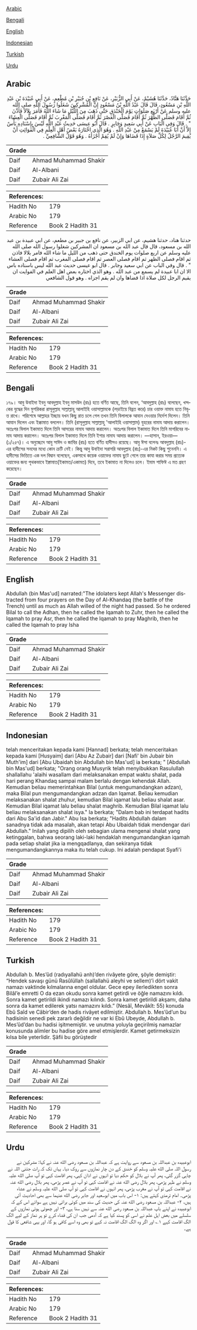 [Arabic](#arabic)

[Bengali](#bengali)

[English](#english)

[Indonesian](#indonesian)

[Turkish](#turkish)

[Urdu](#urdu)

## Arabic


<div dir="rtl" lang="ar" style={{fontSize:'larger',backgroundColor:'#f8f9fa',padding:20}}>
حَدَّثَنَا هَنَّادٌ، حَدَّثَنَا هُشَيْمٌ، عَنْ أَبِي الزُّبَيْرِ، عَنْ نَافِعِ بْنِ جُبَيْرِ بْنِ مُطْعِمٍ، عَنْ أَبِي عُبَيْدَةَ بْنِ عَبْدِ اللَّهِ بْنِ مَسْعُودٍ، قَالَ قَالَ عَبْدُ اللَّهِ بْنُ مَسْعُودٍ إِنَّ الْمُشْرِكِينَ شَغَلُوا رَسُولَ اللَّهِ صلى الله عليه وسلم عَنْ أَرْبَعِ صَلَوَاتٍ يَوْمَ الْخَنْدَقِ حَتَّى ذَهَبَ مِنَ اللَّيْلِ مَا شَاءَ اللَّهُ فَأَمَرَ بِلاَلاً فَأَذَّنَ ثُمَّ أَقَامَ فَصَلَّى الظُّهْرَ ثُمَّ أَقَامَ فَصَلَّى الْعَصْرَ ثُمَّ أَقَامَ فَصَلَّى الْمَغْرِبَ ثُمَّ أَقَامَ فَصَلَّى الْعِشَاءَ ‏"‏ ‏.‏ قَالَ وَفِي الْبَابِ عَنْ أَبِي سَعِيدٍ وَجَابِرٍ ‏.‏ قَالَ أَبُو عِيسَى حَدِيثُ عَبْدِ اللَّهِ لَيْسَ بِإِسْنَادِهِ بَأْسٌ إِلاَّ أَنَّ أَبَا عُبَيْدَةَ لَمْ يَسْمَعْ مِنْ عَبْدِ اللَّهِ ‏.‏ وَهُوَ الَّذِي اخْتَارَهُ بَعْضُ أَهْلِ الْعِلْمِ فِي الْفَوَائِتِ أَنْ يُقِيمَ الرَّجُلُ لِكُلِّ صَلاَةٍ إِذَا قَضَاهَا وَإِنْ لَمْ يُقِمْ أَجْزَأَهُ ‏.‏ وَهُوَ قَوْلُ الشَّافِعِيِّ ‏.‏
</div>
<div style={{backgroundColor:'#f8f9fa',padding:20, marginBottom: 10}}><table> <thead> <tr> <th>Grade</th> <th></th> </tr> </thead> <tbody> <tr><td>Daif</td><td>Ahmad Muhammad Shakir</td></tr><tr><td>Daif</td><td>Al-Albani</td></tr><tr><td>Daif</td><td>Zubair Ali Zai</td></tr></tbody></table><table> <thead> <tr> <th>References:</th> <th></th> </tr> </thead> <tbody><tr><td>Hadith No</td><td>179</td></tr><tr><td>Arabic No</td><td>179</td></tr><tr><td>Reference</td><td>Book 2 Hadith 31</td></tr></tbody></table></div>


<div dir="rtl" lang="ar" style={{fontSize:'larger',backgroundColor:'#f8f9fa',padding:20}}>
حدثنا هناد، حدثنا هشيم، عن ابي الزبير، عن نافع بن جبير بن مطعم، عن ابي عبيدة بن عبد الله بن مسعود، قال قال عبد الله بن مسعود ان المشركين شغلوا رسول الله صلى الله عليه وسلم عن اربع صلوات يوم الخندق حتى ذهب من الليل ما شاء الله فامر بلالا فاذن ثم اقام فصلى الظهر ثم اقام فصلى العصر ثم اقام فصلى المغرب ثم اقام فصلى العشاء " . قال وفي الباب عن ابي سعيد وجابر . قال ابو عيسى حديث عبد الله ليس باسناده باس الا ان ابا عبيدة لم يسمع من عبد الله . وهو الذي اختاره بعض اهل العلم في الفوايت ان يقيم الرجل لكل صلاة اذا قضاها وان لم يقم اجزاه . وهو قول الشافعي
</div>
<div style={{backgroundColor:'#f8f9fa',padding:20, marginBottom: 10}}><table> <thead> <tr> <th>Grade</th> <th></th> </tr> </thead> <tbody> <tr><td>Daif</td><td>Ahmad Muhammad Shakir</td></tr><tr><td>Daif</td><td>Al-Albani</td></tr><tr><td>Daif</td><td>Zubair Ali Zai</td></tr></tbody></table><table> <thead> <tr> <th>References:</th> <th></th> </tr> </thead> <tbody><tr><td>Hadith No</td><td>179</td></tr><tr><td>Arabic No</td><td>179</td></tr><tr><td>Reference</td><td>Book 2 Hadith 31</td></tr></tbody></table></div>

## Bengali


<div dir="ltr" lang="bn" style={{fontSize:'larger',backgroundColor:'#f8f9fa',padding:20}}>
১৭৯। আবু উবাইদা ইবনু আবদুল্লাহ ইবনু মাসউদ (রাঃ) হতে বর্ণিত আছে, তিনি বলেন, ‘আবদুল্লাহ (রাঃ) বলেছেন, খন্দকের যুদ্ধের দিন মুশরিকরা রাসূলুল্লাহ সাল্লাল্লাহু আলাইহি ওয়াসাল্লামকে (লড়াইয়ে বিব্রত করে) চার ওয়াক্ত নামায হতে নিবৃত্ত রাখে। পরিশেষে আল্লাহর ইচ্ছায় যখন কিছু রাত চলে গেল তখন তিনি বিলালকে আযান দেওয়ার নির্দেশ দিলেন। তিনি আযান দিলেন এবং ইক্কামাত বললেন। তিনি (রাসূলুল্লাহ সাল্লাল্লাহু 'আলাইহি ওয়াসাল্লাম) যুহরের নামায আদায় করালেন। অতঃপর বিলাল ইকামাত দিলে তিনি আসরের নামায আদায় করালেন। অতঃপর বিলাল ইকামাত দিলে তিনি মাগরিবের নামায আদায় করালেন। অতঃপর বিলাল ইকামাত দিলে তিনি ইশার নামায আদায় করালেন। —হাসান, ইরওয়া— (১/২৫৭)। এ অনুচ্ছেদে আবু সাঈদ ও জাবির (রাঃ) হতে বর্ণিত হাদীসও রয়েছে। আবু ঈসা বলেনঃ আবদুল্লাহ (রাঃ)-এর হাদীসের সনদের মধ্যে কোন ক্রটি নেই। কিন্তু আবু উবাইদা সরাসরি আবদুল্লাহ (রাঃ)-এর নিকট কিছু শুনেননি। এ হাদীসের ভিত্তিতে এক দল বিদ্বান বলেছেন, একসাথে কয়েক ওয়াক্তের নামায ছুটে গেলে তার কাযা করার সময় প্রত্যেক ওয়াক্তের জন্য পৃথকভাবে ইক্বামাত(ইকামত/একামত) দিবে, তবে ইকামাত না দিলেও চলে। ইমাম শাফিঈ এ মত গ্রহণ করেছেন।
</div>
<div style={{backgroundColor:'#f8f9fa',padding:20, marginBottom: 10}}><table> <thead> <tr> <th>Grade</th> <th></th> </tr> </thead> <tbody> <tr><td>Daif</td><td>Ahmad Muhammad Shakir</td></tr><tr><td>Daif</td><td>Al-Albani</td></tr><tr><td>Daif</td><td>Zubair Ali Zai</td></tr></tbody></table><table> <thead> <tr> <th>References:</th> <th></th> </tr> </thead> <tbody><tr><td>Hadith No</td><td>179</td></tr><tr><td>Arabic No</td><td>179</td></tr><tr><td>Reference</td><td>Book 2 Hadith 31</td></tr></tbody></table></div>

## English


<div dir="ltr" lang="en" style={{fontSize:'larger',backgroundColor:'#f8f9fa',padding:20}}>
Abdullah (bin Mas'ud] narrated:"The idolaters kept Allah's Messenger distracted from four prayers on the Day of Al-Khandaq (the battle of the Trench) until as much as Allah willed of the night had passed. So he ordered Bilal to call the Adhan, then he called the Iqamah to Zuhr, then he called the Iqamah to pray Asr, then he called the Iqamah to pray Maghrib, then he called the Iqamah to pray Isha
</div>
<div style={{backgroundColor:'#f8f9fa',padding:20, marginBottom: 10}}><table> <thead> <tr> <th>Grade</th> <th></th> </tr> </thead> <tbody> <tr><td>Daif</td><td>Ahmad Muhammad Shakir</td></tr><tr><td>Daif</td><td>Al-Albani</td></tr><tr><td>Daif</td><td>Zubair Ali Zai</td></tr></tbody></table><table> <thead> <tr> <th>References:</th> <th></th> </tr> </thead> <tbody><tr><td>Hadith No</td><td>179</td></tr><tr><td>Arabic No</td><td>179</td></tr><tr><td>Reference</td><td>Book 2 Hadith 31</td></tr></tbody></table></div>

## Indonesian


<div dir="ltr" lang="id" style={{fontSize:'larger',backgroundColor:'#f8f9fa',padding:20}}>
telah menceritakan kepada kami [Hannad] berkata; telah menceritakan kepada kami [Husyaim] dari [Abu Az Zubair] dari [Nafi' bin Jubair bin Muth'im] dari [Abu Ubaidah bin Abdullah bin Mas'ud] ia berkata; " [Abdullah bin Mas'ud] berkata; "Orang orang Musyrik telah menyibukkan Rasulullah shallallahu 'alaihi wasallam dari melaksanakan empat waktu shalat, pada hari perang Khandaq sampai malam berlalu dengan kehendak Allah. Kemudian beliau memerintahkan Bilal (untuk mengumandangkan adzan), maka Bilal pun mengumandangkan adzan dan Iqamat. Beliau kemudian melaksanakan shalat zhuhur, kemudian Bilal iqamat lalu beliau shalat asar. Kemudian Bilal iqamat lalu beliau shalat maghrib. Kemudian Bilal iqamat lalu beliau melaksanakan shalat isya." Ia berkata; "Dalam bab ini terdapat hadits dari Abu Sa'id dan Jabir." Abu Isa berkata; "Hadits Abdullah dalam sanadnya tidak ada masalah, akan tetapi Abu Ubaidah tidak mendengar dari Abdullah." Inilah yang dipilih oleh sebagian ulama mengenai shalat yang ketinggalan, bahwa seorang laki-laki hendaklah mengumandangkan iqamah pada setiap shalat jika ia mengqadlanya, dan sekiranya tidak mengumandangkannya maka itu telah cukup. Ini adalah pendapat Syafi'i
</div>
<div style={{backgroundColor:'#f8f9fa',padding:20, marginBottom: 10}}><table> <thead> <tr> <th>Grade</th> <th></th> </tr> </thead> <tbody> <tr><td>Daif</td><td>Ahmad Muhammad Shakir</td></tr><tr><td>Daif</td><td>Al-Albani</td></tr><tr><td>Daif</td><td>Zubair Ali Zai</td></tr></tbody></table><table> <thead> <tr> <th>References:</th> <th></th> </tr> </thead> <tbody><tr><td>Hadith No</td><td>179</td></tr><tr><td>Arabic No</td><td>179</td></tr><tr><td>Reference</td><td>Book 2 Hadith 31</td></tr></tbody></table></div>

## Turkish


<div dir="ltr" lang="tr" style={{fontSize:'larger',backgroundColor:'#f8f9fa',padding:20}}>
Abdullah b. Mes’ûd (radıyallahü anh)’den rivâyete göre, şöyle demiştir: “Hendek savaşı günü Rasûlüllah (sallallahü aleyhi ve sellem)’i dört vakit namazı vaktinde kılmalarına engel oldular. Gece epey ilerledikten sonra Bilâl’e emretti O da ezan okudu sonra kamet getirdi ve öğle namazını kıldı. Sonra kamet getirildi ikindi namazı kılındı. Sonra kamet getirildi akşamı, daha sonra da kamet edilerek yatsı namazını kıldı.” (Nesâî, Mevâkît: 55) konuda Ebû Saîd ve Câbir’den de hadis rivâyet edilmiştir. Abdullah b. Mes’ûd’un bu hadisinin senedi pek zararlı değildir ne var ki Ebû Ubeyde, Abdullah b. Mes’ûd’dan bu hadisi işitmemiştir. ve unutma yoluyla geçirilmiş namazlar konusunda alimler bu hadise göre amel etmişlerdir. Kamet getirmeksizin kılsa bile yeterlidir. Şâfii bu görüştedir
</div>
<div style={{backgroundColor:'#f8f9fa',padding:20, marginBottom: 10}}><table> <thead> <tr> <th>Grade</th> <th></th> </tr> </thead> <tbody> <tr><td>Daif</td><td>Ahmad Muhammad Shakir</td></tr><tr><td>Daif</td><td>Al-Albani</td></tr><tr><td>Daif</td><td>Zubair Ali Zai</td></tr></tbody></table><table> <thead> <tr> <th>References:</th> <th></th> </tr> </thead> <tbody><tr><td>Hadith No</td><td>179</td></tr><tr><td>Arabic No</td><td>179</td></tr><tr><td>Reference</td><td>Book 2 Hadith 31</td></tr></tbody></table></div>

## Urdu


<div dir="rtl" lang="ur" style={{fontSize:'larger',backgroundColor:'#f8f9fa',padding:20}}>
ابوعبیدہ بن عبداللہ بن مسعود سے روایت ہے کہ عبداللہ بن مسعود رضی الله عنہ نے کہا: مشرکین نے رسول اللہ صلی الله علیہ وسلم کو خندق کے دن چار نمازوں سے روک دیا۔ یہاں تک کہ رات جتنی اللہ نے چاہی گزر گئی، پھر آپ نے بلال کو حکم دیا تو انہوں نے اذان کہی، پھر اقامت کہی تو آپ صلی الله علیہ وسلم نے ظہر پڑھی، پھر بلال رضی الله عنہ نے اقامت کہی تو آپ نے عصر پڑھی، پھر بلال رضی الله عنہ نے اقامت کہی تو آپ نے مغرب پڑھی، پھر انہوں نے اقامت کہی تو آپ صلی الله علیہ وسلم نے عشاء پڑھی۔ امام ترمذی کہتے ہیں: ۱- اس باب میں ابوسعید اور جابر رضی الله عنہما سے بھی احادیث آئی ہیں، ۲- عبداللہ بن مسعود رضی الله عنہ کی حدیث کی سند میں کوئی برائی نہیں ہے سوائے اس کے کہ ابوعبیدہ نے اپنے باپ عبداللہ بن مسعود رضی الله عنہ سے نہیں سنا ہے، ۳- اور چھوٹی ہوئی نمازوں کے سلسلے میں بعض اہل علم نے اسی کو پسند کیا ہے کہ آدمی جب ان کی قضاء کرے تو ہر نماز کے لیے الگ الگ اقامت کہے ۱؎ اور اگر وہ الگ الگ اقامت نہ کہے تو بھی وہ اسے کافی ہو گا، اور یہی شافعی کا قول ہے۔
</div>
<div style={{backgroundColor:'#f8f9fa',padding:20, marginBottom: 10}}><table> <thead> <tr> <th>Grade</th> <th></th> </tr> </thead> <tbody> <tr><td>Daif</td><td>Ahmad Muhammad Shakir</td></tr><tr><td>Daif</td><td>Al-Albani</td></tr><tr><td>Daif</td><td>Zubair Ali Zai</td></tr></tbody></table><table> <thead> <tr> <th>References:</th> <th></th> </tr> </thead> <tbody><tr><td>Hadith No</td><td>179</td></tr><tr><td>Arabic No</td><td>179</td></tr><tr><td>Reference</td><td>Book 2 Hadith 31</td></tr></tbody></table></div>